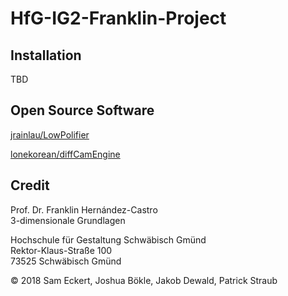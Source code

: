 # HfG-IG2-Franklin-Project

## Installation
TBD

## Open Source Software
[jrainlau/LowPolifier](https://github.com/jrainlau/LowPolifier)

[lonekorean/diffCamEngine](https://github.com/lonekorean/diff-cam-engine)


## Credit
Prof. Dr. Franklin Hernández-Castro</br>
3-dimensionale Grundlagen


Hochschule für Gestaltung Schwäbisch Gmünd</br>
Rektor-Klaus-Straße 100</br>
73525 Schwäbisch Gmünd


© 2018 Sam Eckert, Joshua Bökle, Jakob Dewald, Patrick Straub
